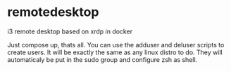 # remotedesktop
i3 remote desktop based on xrdp in docker

Just compose up, thats all.
You can use the adduser and deluser scripts to create users. It will be exactly the same as any linux distro to do. They will automaticaly be put in the sudo group and configure zsh as shell.
